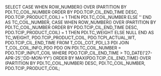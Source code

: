 SELECT 
    CASE 
        WHEN ROW_NUMBER() OVER (PARTITION BY PDI.TC_COIL_NUMBER ORDER BY PDO.TCIP_CIL_END_TIME DESC, PDO.TCIP_PRODUCT_COIL) = 1 
        THEN PDI.TC_COIL_NUMBER 
        ELSE '' 
    END AS TC_COIL_NUMBER,
    CASE 
        WHEN ROW_NUMBER() OVER (PARTITION BY PDI.TC_COIL_NUMBER ORDER BY PDO.TCIP_CIL_END_TIME DESC, PDO.TCIP_PRODUCT_COIL) = 1 
        THEN PDI.TC_WEIGHT 
        ELSE NULL 
    END AS TC_WEIGHT,
    PDO.TCIP_PRODUCT_COIL,
    PDO.TCPI_ACTUAL_WT,
    PDO.TCIP_CIL_END_TIME
FROM 
    T_COL_COT_PDI_L3 PDI
JOIN 
    T_COL_COIL_INFO_PDO PDO
ON 
    PDI.TC_COIL_NUMBER = PDO.TCIP_INPUT_COIL 
WHERE 
    PDO.TCIP_CIL_END_TIME > TO_DATE('27-APR-25','DD-MON-YY')
ORDER BY 
    MAX(PDO.TCIP_CIL_END_TIME) OVER (PARTITION BY PDI.TC_COIL_NUMBER) DESC,
    PDI.TC_COIL_NUMBER,
    PDO.TCIP_PRODUCT_COIL;